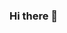 ### Hi there 👋

<!--
**tayvih/tayvih** 
meu nom e tayna santana 
Estou estudando na Alura
Estou me desenvolvendo na linguagem JavaScript
Utilizo esse espaço para minha organização e compartilhamento dos meu projetos desenvolvidos
-->
